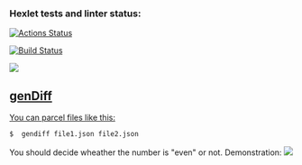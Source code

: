 ### Hexlet tests and linter status:
[![Actions Status](https://github.com/MostOfLuck/frontend-project-46/actions/workflows/hexlet-check.yml/badge.svg)](https://github.com/MostOfLuck/frontend-project-46/actions)

[![Build Status](https://github.com/MostOfLuck/frontend-project-46/actions/workflows/node.js.yml/badge.svg
)](https://github.com/MostOfLuck/frontend-project-46/actions/workflows/node.js.yml)

   <a href="https://codeclimate.com/github/MostOfLuck/frontend-project-46/maintainability"><img src="https://api.codeclimate.com/v1/badges/5d2f223b657ef254075f/maintainability" />

   


genDiff
--------------------------  
 You can parcel files like this:
 ```bash
$  gendiff file1.json file2.json
```
 You should decide wheather the number is "even" or not.
 Demonstration: <a href="https://asciinema.org/a/611315" target="_blank"><img src="https://asciinema.org/a/602271.svg" /></a>
